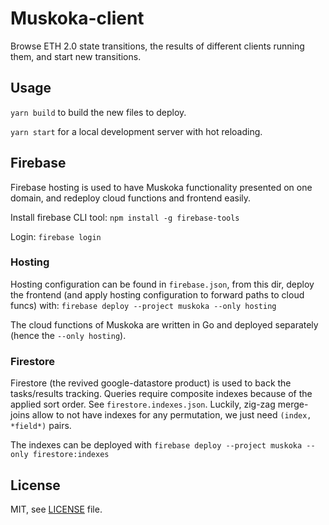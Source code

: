 # Muskoka-client

Browse ETH 2.0 state transitions, the results of different clients running them, and start new transitions.

## Usage

`yarn build` to build the new files to deploy.

`yarn start` for a local development server with hot reloading.

## Firebase

Firebase hosting is used to have Muskoka functionality presented on one domain, and redeploy cloud functions and frontend easily. 

Install firebase CLI tool: `npm install -g firebase-tools`

Login: `firebase login`

### Hosting

Hosting configuration can be found in `firebase.json`, from this dir, deploy the frontend (and apply hosting configuration to forward paths to cloud funcs) with:
`firebase deploy --project muskoka --only hosting`

The cloud functions of Muskoka are written in Go and deployed separately (hence the `--only hosting`).

### Firestore

Firestore (the revived google-datastore product) is used to back the tasks/results tracking.
Queries require composite indexes because of the applied sort order. See `firestore.indexes.json`.
Luckily, zig-zag merge-joins allow to not have indexes for any permutation, we just need `(index, *field*)` pairs. 

The indexes can be deployed with `firebase deploy --project muskoka --only firestore:indexes`

## License

MIT, see [LICENSE](./LICENSE) file.
